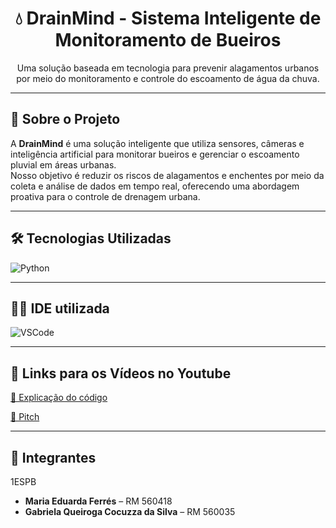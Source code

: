 <h1 align="center">💧 DrainMind - Sistema Inteligente de Monitoramento de Bueiros</h1>

<p align="center">
  Uma solução baseada em tecnologia para prevenir alagamentos urbanos por meio do monitoramento e controle do escoamento de água da chuva.
</p>

---

## 📌 Sobre o Projeto

A **DrainMind** é uma solução inteligente que utiliza sensores, câmeras e inteligência artificial para monitorar bueiros e gerenciar o escoamento pluvial em áreas urbanas.  
Nosso objetivo é reduzir os riscos de alagamentos e enchentes por meio da coleta e análise de dados em tempo real, oferecendo uma abordagem proativa para o controle de drenagem urbana.

---

## 🛠️ Tecnologias Utilizadas

<div align="left">
  <img src="https://skillicons.dev/icons?i=py" alt="Python" />
</div>

---

## 🧑‍💻 IDE utilizada

<div align="left">
  <img src="https://skillicons.dev/icons?i=vscode" alt="VSCode" />
</div>

---

## 📢 Links para os Vídeos no Youtube

[🔗 Explicação do código](https://youtu.be/HgEfesLyNLQ)

[📖 Pitch](https://www.youtube.com/watch?v=SLZlR1FCg-s)

---

## 💌 Integrantes

1ESPB

- **Maria Eduarda Ferrés** – RM 560418  
- **Gabriela Queiroga Cocuzza da Silva** – RM 560035
